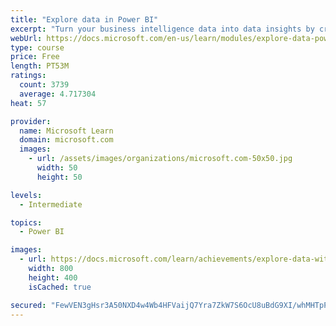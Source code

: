 ```yaml
---
title: "Explore data in Power BI"
excerpt: "Turn your business intelligence data into data insights by creating and configuring Power BI dashboards."
webUrl: https://docs.microsoft.com/en-us/learn/modules/explore-data-power-bi/
type: course
price: Free
length: PT53M
ratings:
  count: 3739
  average: 4.717304
heat: 57

provider:
  name: Microsoft Learn
  domain: microsoft.com
  images:
    - url: /assets/images/organizations/microsoft.com-50x50.jpg
      width: 50
      height: 50

levels:
  - Intermediate

topics:
  - Power BI

images:
  - url: https://docs.microsoft.com/learn/achievements/explore-data-with-power-bi-desktop-social.png
    width: 800
    height: 400
    isCached: true

secured: "FewVEN3gHsr3A50NXD4w4Wb4HFVaijQ7Yra7ZkW7S6OcU8uBdG9XI/whMHTpPZbNWhUXtKWnerB7MOWr2deIdl3i3mS3vdh8+GA02C1V49Xr3Dac3maqyl6LAEoXkqf2PGOf8oukVBOMTm1oVo7KdPMRXdwZKMmhkaDQdl7l55HpQ0x3f/0t1DFIw+ZA5Kiq+04Lg/iTGJ6MsQauw0iutjewKnbJT5lMu2SeoFtGFbD0XF2ViK6a2OCNy0QRjgYpeZkHhOEj3ZyNw7nv9mkx6ve9T+G8XoTQtJ3tdgnYGohdq8XykBPNyBIlh7Mcp6Zgf690f04iIbBLaWhymvTJPZemf55cV7gfwKvfQZ33fqnPOYFX+q9LvB459Xl6uL+OpYSy/Wu3eS98AKGwKSpa9jxvFOWgl+ulPcxmrzUWKfo=;QNQwTXbVabRcBqaVWI6ySA=="
---
```


